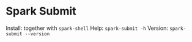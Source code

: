 # Spark Submit

Install: together with `spark-shell`
Help: `spark-submit -h`
Version: `spark-submit --version`
